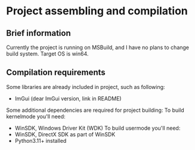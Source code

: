 # Project assembling and compilation 

## Brief information 

Currently the project is running on MSBuild, and I have no plans to change build system. Target OS is win64. 

## Compilation requirements 

Some libraries are already included in project, such as following:
- ImGui (dear ImGui version, link in README)

Some additional dependencies are required for project building:
To build kernelmode you'll need:
- WinSDK, Windows Driver Kit (WDK)
To build usermode you'll need:
- WinSDK, DirectX SDK as part of WinSDK
- Python3.11+ installed 